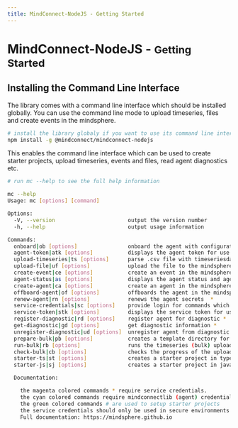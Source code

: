 ```yaml
---
title: MindConnect-NodeJS - Getting Started
---
```


# MindConnect-NodeJS - <small>Getting Started</small>

## Installing the Command Line Interface

The library comes with a command line interface which should be installed globally.
You can use the command line mode to upload timeseries, files and create events in the mindsphere.

```bash
# install the library globaly if you want to use its command line interface.
npm install -g @mindconnect/mindconnect-nodejs
```

This enables the command line interface which can be used to create starter projects, upload timeseries, events and files, read agent diagnostics etc.

```bash
# run mc --help to see the full help information

mc --help
Usage: mc [options] [command]

Options:
  -V, --version                       output the version number
  -h, --help                          output usage information

Commands:
  onboard|ob [options]                onboard the agent with configuration stored in the config file
  agent-token|atk [options]           displays the agent token for use in other tools (e.g. postman)
  upload-timeseries|ts [options]      parse .csv file with timeseriesdata and upload the timeseries data to mindsphere
  upload-file|uf [options]            upload the file to the mindsphere file service (optional: passkey) *
  create-event|ce [options]           create an event in the mindsphere (optional: passkey) *
  agent-status|as [options]           displays the agent status and agent onboarding status *
  create-agent|ca [options]           create an agent in the mindsphere *
  offboard-agent|of [options]         offboards the agent in the mindsphere *
  renew-agent|rn [options]            renews the agent secrets  *
  service-credentials|sc [options]    provide login for commands which require technical user credentials *
  service-token|stk [options]         displays the service token for use in other tools (e.g. postman) *
  register-diagnostic|rd [options]    register agent for diagnostic *
  get-diagnostic|gd [options]         get diagnostic information *
  unregister-diagnostic|ud [options]  unregister agent from diagnostic *
  prepare-bulk|pb [options]           creates a template directory for timeseries (bulk) upload *
  run-bulk|rb [options]               runs the timeseries (bulk) upload job from <directoryname> directory *
  check-bulk|cb [options]             checks the progress of the upload jobs from <directoryname> directory *
  starter-ts|st [options]             creates a starter project in typescript #
  starter-js|sj [options]             creates a starter project in javascript #

  Documentation:

    the magenta colored commands * require service credentials.
    the cyan colored commands require mindconnectlib (agent) credentials
    the green colored commands # are used to setup starter projects
    the service credentials should only be used in secure environments for setup tasks
    Full documentation: https://mindsphere.github.io

```
